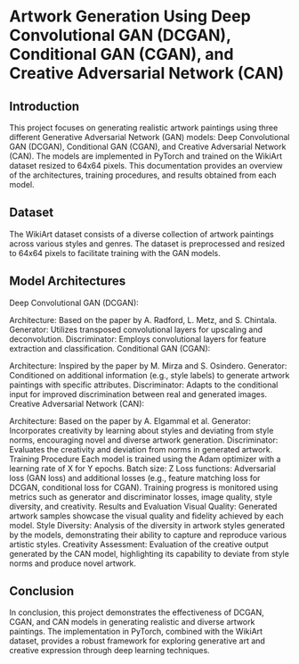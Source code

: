 # Artwork Generation Using Deep Convolutional GAN (DCGAN), Conditional GAN (CGAN), and Creative Adversarial Network (CAN)

## Introduction
This project focuses on generating realistic artwork paintings using three different Generative Adversarial Network (GAN) models: Deep Convolutional GAN (DCGAN), Conditional GAN (CGAN), and Creative Adversarial Network (CAN). The models are implemented in PyTorch and trained on the WikiArt dataset resized to 64x64 pixels. This documentation provides an overview of the architectures, training procedures, and results obtained from each model.

## Dataset
The WikiArt dataset consists of a diverse collection of artwork paintings across various styles and genres. The dataset is preprocessed and resized to 64x64 pixels to facilitate training with the GAN models.


## Model Architectures
Deep Convolutional GAN (DCGAN):

Architecture: Based on the paper by A. Radford, L. Metz, and S. Chintala.
Generator: Utilizes transposed convolutional layers for upscaling and deconvolution.
Discriminator: Employs convolutional layers for feature extraction and classification.
Conditional GAN (CGAN):

Architecture: Inspired by the paper by M. Mirza and S. Osindero.
Generator: Conditioned on additional information (e.g., style labels) to generate artwork paintings with specific attributes.
Discriminator: Adapts to the conditional input for improved discrimination between real and generated images.
Creative Adversarial Network (CAN):

Architecture: Based on the paper by A. Elgammal et al.
Generator: Incorporates creativity by learning about styles and deviating from style norms, encouraging novel and diverse artwork generation.
Discriminator: Evaluates the creativity and deviation from norms in generated artwork.
Training Procedure
Each model is trained using the Adam optimizer with a learning rate of X for Y epochs.
Batch size: Z
Loss functions: Adversarial loss (GAN loss) and additional losses (e.g., feature matching loss for DCGAN, conditional loss for CGAN).
Training progress is monitored using metrics such as generator and discriminator losses, image quality, style diversity, and creativity.
Results and Evaluation
Visual Quality: Generated artwork samples showcase the visual quality and fidelity achieved by each model.
Style Diversity: Analysis of the diversity in artwork styles generated by the models, demonstrating their ability to capture and reproduce various artistic styles.
Creativity Assessment: Evaluation of the creative output generated by the CAN model, highlighting its capability to deviate from style norms and produce novel artwork.

## Conclusion
In conclusion, this project demonstrates the effectiveness of DCGAN, CGAN, and CAN models in generating realistic and diverse artwork paintings. The implementation in PyTorch, combined with the WikiArt dataset, provides a robust framework for exploring generative art and creative expression through deep learning techniques.


